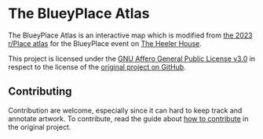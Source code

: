 # The BlueyPlace Atlas

The BlueyPlace Atlas is an interactive map which is modified from [the 2023 r/Place atlas](https://2023.place-atlas.stefanocoding.me/) for the BlueyPlace event on [The Heeler House](https://discord.gg/blueyheeler).

This project is licensed under the [GNU Affero General Public License v3.0](LICENSE) in respect to the license of the [original project on GitHub](https://github.com/placeAtlas/atlas-2023).

## Contributing
Contribution are welcome, especially since it can hard to keep track and annotate artwork. To contribute, read the guide about [how to contribute](https://github.com/placeAtlas/atlas-2023/blob/master/CONTRIBUTING.md#new-atlas-entries) in the original project.